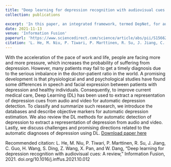 ```yaml
---
title: "Deep learning for depression recognition with audiovisual cues: A review"
collection: publications

excerpt: 'In this paper, an integrated framework, termed DepNet, for automatic diagnosis of depression that adopts facial images sequence from videos is proposed.' 
date: 2021-11-13
venue: 'Information Fusion'
paperurl: 'https://www.sciencedirect.com/science/article/abs/pii/S1566253521002207'
citation: 'L. He, M. Niu, P. Tiwari, P. Marttinen, R. Su, J. Jiang, C. Guo, H. Wang, S. Ding, Z. Wang, X. Pan, and W. Dang, “Deep learning for depression recognition with audiovisual cues: A review,” Information Fusion, 2021. doi.org/10.1016/j.inffus.2021.10.012'
---
```

With the acceleration of the pace of work and life, people are facing more and more pressure, which increases the probability of suffering from depression. However, many patients may fail to get a timely diagnosis due to the serious imbalance in the doctor-patient ratio in the world. A promising development is that physiological and and psychological studies have found some differences in speech and facial expression between patients with depression and healthy individuals. Consequently, to improve current medical care, Deep Learning (DL) has been used to extract a representation of depression cues from audio and video for automatic depression detection. To classify and summarize such research, we introduce the databases and describe objective markers for automatic depression estimation. We also review the DL methods for automatic detection of depression to extract a representation of depression from audio and video. Lastly, we discuss challenges and promising directions related to the automatic diagnoses of depression using DL.
[Download paper here](https://github.com/prayagtiwari/prayagtiwari.github.io/tree/master/files/INF.pdf)

Recommended citation:  L. He, M. Niu, P. Tiwari, P. Marttinen, R. Su, J. Jiang, C. Guo, H. Wang, S. Ding, Z. Wang, X. Pan, and W. Dang, “Deep learning for depression recognition with audiovisual cues: A review,” Information Fusion, 2021. doi.org/10.1016/j.inffus.2021.10.012
